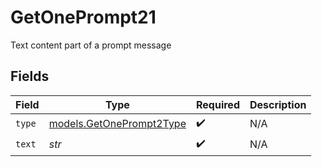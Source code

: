 # GetOnePrompt21

Text content part of a prompt message


## Fields

| Field                                                      | Type                                                       | Required                                                   | Description                                                |
| ---------------------------------------------------------- | ---------------------------------------------------------- | ---------------------------------------------------------- | ---------------------------------------------------------- |
| `type`                                                     | [models.GetOnePrompt2Type](../models/getoneprompt2type.md) | :heavy_check_mark:                                         | N/A                                                        |
| `text`                                                     | *str*                                                      | :heavy_check_mark:                                         | N/A                                                        |